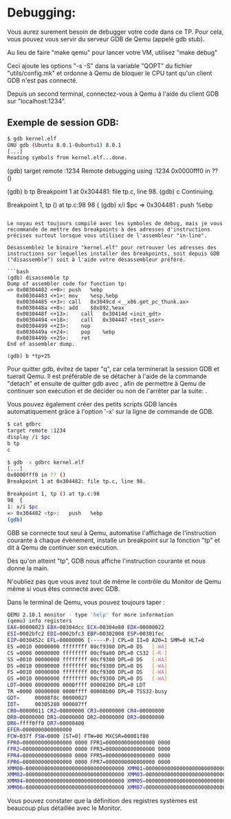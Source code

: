 # Debugging:

Vous aurez surement besoin de debugger votre code dans ce TP. Pour cela, vous pouvez vous servir du serveur GDB de Qemu (appelé gdb stub).

Au lieu de faire "make qemu" pour lancer votre VM, utilisez "make debug"

Ceci ajoute les options "-s -S" dans la variable "QOPT" du fichier "utils/config.mk" et ordonne à Qemu de bloquer le CPU tant qu'un client GDB n'est pas connecté.

Depuis un second terminal, connectez-vous à Qemu à l'aide du client GDB sur "localhost:1234".

## Exemple de session GDB:

```bash
$ gdb kernel.elf
GNU gdb (Ubuntu 8.0.1-0ubuntu1) 8.0.1
[...]
Reading symbols from kernel.elf...done.
```
(gdb) target remote :1234
Remote debugging using :1234
0x0000fff0 in ?? ()

(gdb) b tp
Breakpoint 1 at 0x304481: file tp.c, line 98.
(gdb) c
Continuing.

Breakpoint 1, tp () at tp.c:98
98	{
(gdb) x/i $pc
=> 0x304481 <tp>:	push   %ebp
```

Le noyau est toujours compilé avec les symboles de debug, mais je vous recommande de mettre des breakpoints à des adresses d'instructions précises surtout lorsque vous utilisez de l'assembleur "in-line".

Désassemblez le binaire "kernel.elf" pour retrouver les adresses des instructions sur lequelles installer des breakpoints, soit depuis GDB ("disassemble") soit à l'aide votre désassembleur préféré.

```bash
(gdb) disassemble tp
Dump of assembler code for function tp:
=> 0x00304482 <+0>:	push   %ebp
   0x00304483 <+1>:	mov    %esp,%ebp
   0x00304485 <+3>:	call   0x3049cd <__x86.get_pc_thunk.ax>
   0x0030448a <+8>:	add    $0x892,%eax
   0x0030448f <+13>:	call   0x30414d <init_gdt>
   0x00304494 <+18>:	call   0x304447 <test_user>
   0x00304499 <+23>:	nop
   0x0030449a <+24>:	pop    %ebp
   0x0030449b <+25>:	ret
End of assembler dump.

(gdb) b *tp+25
```

Pour quitter gdb, évitez de taper "q", car cela terminerait la session GDB et tuerait Qemu. Il est préférable de se détacher à l'aide de la commande "detach" et ensuite de quitter gdb avec <ctrl-d>, afin de permettre à Qemu de continuer son exécution et de décider ou non de l'arrêter par la suite: <ctrl-a> <x>.

Vous pouvez également créer des petits scripts GDB lancés automatiquement grâce à l'option '-x' sur la ligne de commande de GDB.

```bash
$ cat gdbrc
target remote :1234
display /i $pc
b tp
c

$ gdb -x gdbrc kernel.elf
[...]
0x0000fff0 in ?? ()
Breakpoint 1 at 0x304482: file tp.c, line 98.

Breakpoint 1, tp () at tp.c:98
98	{
1: x/i $pc
=> 0x304482 <tp>:	push   %ebp
(gdb)
```

GBB se connecte tout seul à Qemu, automatise l'affichage de l'instruction courante à chaque évènement, installe un breakpoint sur la fonction "tp" et dit à Qemu de continuer son exécution.

Dès qu'on atteint "tp", GDB nous affiche l'instruction courante et nous donne la main.

N'oubliez pas que vous avez tout de même le contrôle du Monitor de Qemu même si vous êtes connecté avec GDB.

Dans le terminal de Qemu, vous pouvez toujours taper <ctrl-a> <c> <enter>:

```bash
QEMU 2.10.1 monitor - type 'help' for more information
(qemu) info registers
EAX=00000023 EBX=00304dcc ECX=00304e80 EDX=00000022
ESI=0002bfc2 EDI=0002bfc3 EBP=00302008 ESP=00301fec
EIP=0030452c EFL=00000006 [-----P-] CPL=0 II=0 A20=1 SMM=0 HLT=0
ES =0010 00000000 ffffffff 00cf9300 DPL=0 DS   [-WA]
CS =0008 00000000 ffffffff 00cf9a00 DPL=0 CS32 [-R-]
SS =0010 00000000 ffffffff 00cf9300 DPL=0 DS   [-WA]
DS =0010 00000000 ffffffff 00cf9300 DPL=0 DS   [-WA]
FS =0010 00000000 ffffffff 00cf9300 DPL=0 DS   [-WA]
GS =0010 00000000 ffffffff 00cf9300 DPL=0 DS   [-WA]
LDT=0000 00000000 0000ffff 00008200 DPL=0 LDT
TR =0000 00000000 0000ffff 00008b00 DPL=0 TSS32-busy
GDT=     00008f8c 00000027
IDT=     00305280 000007ff
CR0=00000011 CR2=00000000 CR3=00000000 CR4=00000000
DR0=00000000 DR1=00000000 DR2=00000000 DR3=00000000
DR6=ffff0ff0 DR7=00000400
EFER=0000000000000000
FCW=037f FSW=0000 [ST=0] FTW=00 MXCSR=00001f80
FPR0=0000000000000000 0000 FPR1=0000000000000000 0000
FPR2=0000000000000000 0000 FPR3=0000000000000000 0000
FPR4=0000000000000000 0000 FPR5=0000000000000000 0000
FPR6=0000000000000000 0000 FPR7=0000000000000000 0000
XMM00=00000000000000000000000000000000 XMM01=00000000000000000000000000000000
XMM02=00000000000000000000000000000000 XMM03=00000000000000000000000000000000
XMM04=00000000000000000000000000000000 XMM05=00000000000000000000000000000000
XMM06=00000000000000000000000000000000 XMM07=00000000000000000000000000000000
```

Vous pouvez constater que la définition des registres systèmes est beaucoup plus détaillée avec le Monitor.
